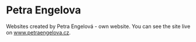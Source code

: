 # Petra Engelova
 Websites created by Petra Engelová - own website. You can see the site live on www.petraengelova.cz.
